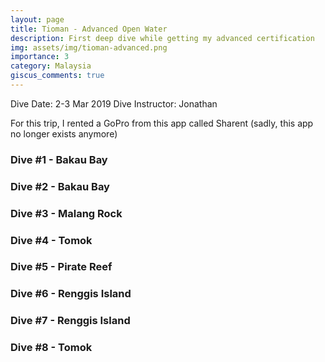 ```yaml
---
layout: page
title: Tioman - Advanced Open Water
description: First deep dive while getting my advanced certification
img: assets/img/tioman-advanced.png
importance: 3
category: Malaysia
giscus_comments: true
---
```


Dive Date: 2-3 Mar 2019
Dive Instructor: Jonathan

For this trip, I rented a GoPro from this app called Sharent (sadly, this app no longer exists anymore)

### Dive #1 - Bakau Bay


### Dive #2 - Bakau Bay


### Dive #3 - Malang Rock


### Dive #4 - Tomok


### Dive #5 - Pirate Reef


### Dive #6 - Renggis Island


### Dive #7 - Renggis Island


### Dive #8 - Tomok